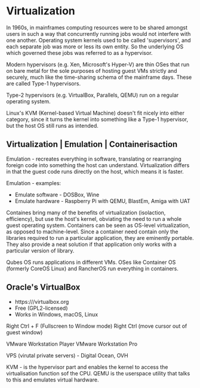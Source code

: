 # Virtualization
In 1960s, in mainframes computing resources were to be shared amongst users in such a way that concurrently running jobs would not interfere with one another. Operating system kernels used to be called 'supervisors', and each separate job was more or less its own entity. So the underlying OS which governed these jobs was referred to as a hypervisor.

Modern hypervisors (e.g. Xen, Microsoft's Hyper-V) are thin OSes that run on bare metal for the sole purposes of hosting guest VMs strictly and securely, much like the time-sharing schema of the mainframe days. These are called Type-1 hypervisors.

Type-2 hypervisors (e.g. VirtualBox, Parallels, QEMU) run on a regular operating system.

Linux's KVM (Kernel-based Virtual Machine) doesn't fit nicely into either category, since it turns the kernel into something like a Type-1 hypervisor, but the host OS still runs as intended.


## Virtualization | Emulation | Containerisaction
Emulation - recreates everything in software, translating or rearranging foreign code into something the host can understand. Virtualization differs in that the guest code runs directly on the host, which means it is faster.

Emulation - examples:
- Emulate software - DOSBox, Wine
- Emulate hardware - Raspberry Pi with QEMU, BlastEm, Amiga with UAT

Containes bring many of the benefits of virtualization (isolaction, efficiency), but use the host's kernel, obviating the need to run a whole guest operating system. Containers can be seen as OS-level virtualization, as opposed to machine-level. Since a container need contain only the libraries required to run a particular application, they are eminently portable. They also provide a neat solution if that application only works with a particular version of library.

Qubes OS runs applications in different VMs.
OSes like Container OS (formerly CoreOS Linux) and RancherOS run everything in containers.

## Oracle's VirtualBox
- https:///virtualbox.org
- Free (GPL2-licensed)
- Works in Windows, macOS, Linux

Right Ctrl + F (Fullscreen to Window mode)
Right Ctrl (move cursor out of guest window)

VMware Workstation Player
VMware Workstation Pro

VPS (virutal private servers) - Digital Ocean, OVH


KVM - is the hypervisor part and enables the kernel to access the virtualisation function sof the CPU.
QEMU is the userspace utility that talks to this and emulates virtual hardware.



